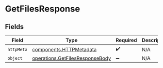 # GetFilesResponse


## Fields

| Field                                                                              | Type                                                                               | Required                                                                           | Description                                                                        |
| ---------------------------------------------------------------------------------- | ---------------------------------------------------------------------------------- | ---------------------------------------------------------------------------------- | ---------------------------------------------------------------------------------- |
| `httpMeta`                                                                         | [components.HTTPMetadata](../../models/components/httpmetadata.md)                 | :heavy_check_mark:                                                                 | N/A                                                                                |
| `object`                                                                           | [operations.GetFilesResponseBody](../../models/operations/getfilesresponsebody.md) | :heavy_minus_sign:                                                                 | N/A                                                                                |